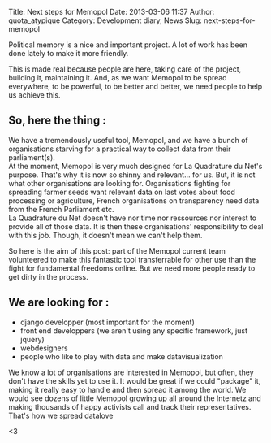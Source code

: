 Title: Next steps for Memopol
Date: 2013-03-06 11:37
Author: quota_atypique
Category: Development diary, News
Slug: next-steps-for-memopol

Political memory is a nice and important project. A lot of work has been
done lately to make it more friendly.  
  
This is made real because people are here, taking care of the project,
building it, maintaining it. And, as we want Memopol to be spread
everywhere, to be powerful, to be better and better, we need people to
help us achieve this.

So, here the thing :
--------------------

We have a tremendously useful tool, Memopol, and we have a bunch of
organisations starving for a practical way to collect data from their
parliament(s).  
At the moment, Memopol is very much designed for La Quadrature du Net's
purpose. That's why it is now so shinny and relevant... for us. But, it
is not what other organisations are looking for. Organisations fighting
for spreading farmer seeds want relevant data on last votes about food
processing or agriculture, French organisations on transparency need
data from the French Parliament etc.  
La Quadrature du Net doesn't have nor time nor ressources nor interest
to provide all of those data. It is then these organisations'
responsibility to deal with this job. Though, it doesn't mean we can't
help them.  
  
So here is the aim of this post: part of the Memopol current team
volunteered to make this fantastic tool transferrable for other use than
the fight for fundamental freedoms online. But we need more people ready
to get dirty in the process.

We are looking for :
--------------------

-   django developper (most important for the moment)
-   front end developpers (we aren't using any specific framework, just
    jquery)
-   webdesigners
-   people who like to play with data and make datavisualization

We know a lot of organisations are interested in Memopol, but often,
they don't have the skills yet to use it. It would be great if we could
"package" it, making it really easy to handle and then spread it among
the world. We would see dozens of little Memopol growing up all around
the Internetz and making thousands of happy activists call and track
their representatives. That's how we spread datalove

\<3
